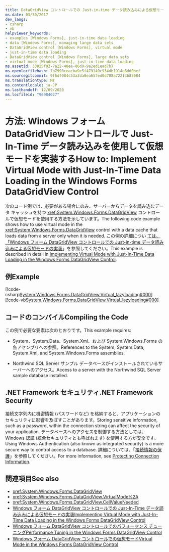```yaml
---
title: DataGridView コントロールでの Just-in-time データ読み込みによる仮想モードの実装
ms.date: 03/30/2017
dev_langs:
- csharp
- vb
helpviewer_keywords:
- examples [Windows Forms], just-in-time data loading
- data [Windows Forms], managing large data sets
- DataGridView control [Windows Forms], virtual mode
- just-in-time data loading
- DataGridView control [Windows Forms], large data sets
- virtual mode [Windows Forms], just-in-time data loading
ms.assetid: 33825f92-7a22-40ee-86d9-9a2ed1ead7b7
ms.openlocfilehash: 7b7990ceacba9e5f479149c934db1914e8dd0bef
ms.sourcegitcommit: 9f6df084c53a3da0ea657ed0d708a72213683084
ms.translationtype: MT
ms.contentlocale: ja-JP
ms.lasthandoff: 12/09/2020
ms.locfileid: "96984027"
---
```

# <a name="how-to-implement-virtual-mode-with-just-in-time-data-loading-in-the-windows-forms-datagridview-control"></a><span data-ttu-id="91c77-102">方法: Windows フォーム DataGridView コントロールで Just-In-Time データ読み込みを使用して仮想モードを実装する</span><span class="sxs-lookup"><span data-stu-id="91c77-102">How to: Implement Virtual Mode with Just-In-Time Data Loading in the Windows Forms DataGridView Control</span></span>

<span data-ttu-id="91c77-103">次のコード例では、必要がある場合にのみ、サーバーからデータを読み込むデータ キャッシュを持つ <xref:System.Windows.Forms.DataGridView> コントロールで仮想モードを使用する方法を示しています。</span><span class="sxs-lookup"><span data-stu-id="91c77-103">The following code example shows how to use virtual mode in the <xref:System.Windows.Forms.DataGridView> control with a data cache that loads data from a server only when it is needed.</span></span> <span data-ttu-id="91c77-104">この例の詳細につい [ては、「Windows フォーム DataGridView コントロールでの Just-in-time データ読み込みによる仮想モードの実装](implementing-virtual-mode-jit-data-loading-in-the-datagrid.md)」を参照してください。</span><span class="sxs-lookup"><span data-stu-id="91c77-104">This example is described in detail in [Implementing Virtual Mode with Just-In-Time Data Loading in the Windows Forms DataGridView Control](implementing-virtual-mode-jit-data-loading-in-the-datagrid.md).</span></span>  
  
## <a name="example"></a><span data-ttu-id="91c77-105">例</span><span class="sxs-lookup"><span data-stu-id="91c77-105">Example</span></span>  

 [!code-csharp[System.Windows.Forms.DataGridView.Virtual_lazyloading#000](~/samples/snippets/csharp/VS_Snippets_Winforms/System.Windows.Forms.DataGridView.Virtual_lazyloading/CS/lazyloading.cs#000)]
 [!code-vb[System.Windows.Forms.DataGridView.Virtual_lazyloading#000](~/samples/snippets/visualbasic/VS_Snippets_Winforms/System.Windows.Forms.DataGridView.Virtual_lazyloading/VB/lazyloading.vb#000)]  
  
## <a name="compiling-the-code"></a><span data-ttu-id="91c77-106">コードのコンパイル</span><span class="sxs-lookup"><span data-stu-id="91c77-106">Compiling the Code</span></span>  

 <span data-ttu-id="91c77-107">この例で必要な要素は次のとおりです。</span><span class="sxs-lookup"><span data-stu-id="91c77-107">This example requires:</span></span>  
  
- <span data-ttu-id="91c77-108">System、System.Data、System.Xml、および System.Windows.Forms の各アセンブリへの参照。</span><span class="sxs-lookup"><span data-stu-id="91c77-108">References to the System, System.Data, System.Xml, and System.Windows.Forms assemblies.</span></span>  
  
- <span data-ttu-id="91c77-109">Northwind SQL Server サンプル データベースがインストールされているサーバーへのアクセス。</span><span class="sxs-lookup"><span data-stu-id="91c77-109">Access to a server with the Northwind SQL Server sample database installed.</span></span>  
  
## <a name="net-framework-security"></a><span data-ttu-id="91c77-110">.NET Framework セキュリティ</span><span class="sxs-lookup"><span data-stu-id="91c77-110">.NET Framework Security</span></span>  

 <span data-ttu-id="91c77-111">接続文字列内に機密情報 (パスワードなど) を格納すると、アプリケーションのセキュリティに影響を及ぼすことがあります。</span><span class="sxs-lookup"><span data-stu-id="91c77-111">Storing sensitive information, such as a password, within the connection string can affect the security of your application.</span></span> <span data-ttu-id="91c77-112">データベースへのアクセスを制御する方法としては、Windows 認証 (統合セキュリティとも呼ばれます) を使用する方が安全です。</span><span class="sxs-lookup"><span data-stu-id="91c77-112">Using Windows Authentication (also known as integrated security) is a more secure way to control access to a database.</span></span> <span data-ttu-id="91c77-113">詳細については、「[接続情報の保護](/dotnet/framework/data/adonet/protecting-connection-information)」を参照してください。</span><span class="sxs-lookup"><span data-stu-id="91c77-113">For more information, see [Protecting Connection Information](/dotnet/framework/data/adonet/protecting-connection-information).</span></span>  
  
## <a name="see-also"></a><span data-ttu-id="91c77-114">関連項目</span><span class="sxs-lookup"><span data-stu-id="91c77-114">See also</span></span>

- <xref:System.Windows.Forms.DataGridView>
- <xref:System.Windows.Forms.DataGridView.VirtualMode%2A>
- <xref:System.Windows.Forms.DataGridView.CellValueNeeded>
- [<span data-ttu-id="91c77-115">Windows フォーム DataGridView コントロールでの Just-In-Time データ読み込みによる仮想モードの実装</span><span class="sxs-lookup"><span data-stu-id="91c77-115">Implementing Virtual Mode with Just-In-Time Data Loading in the Windows Forms DataGridView Control</span></span>](implementing-virtual-mode-jit-data-loading-in-the-datagrid.md)
- [<span data-ttu-id="91c77-116">Windows フォーム DataGridView コントロールでのパフォーマンス チューニング</span><span class="sxs-lookup"><span data-stu-id="91c77-116">Performance Tuning in the Windows Forms DataGridView Control</span></span>](performance-tuning-in-the-windows-forms-datagridview-control.md)
- [<span data-ttu-id="91c77-117">Windows フォーム DataGridView コントロールでの仮想モード</span><span class="sxs-lookup"><span data-stu-id="91c77-117">Virtual Mode in the Windows Forms DataGridView Control</span></span>](virtual-mode-in-the-windows-forms-datagridview-control.md)
